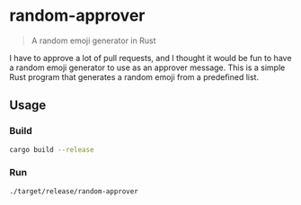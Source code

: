 # random-approver

> A random emoji generator in Rust


I have to approve a lot of pull requests, and I thought it would be fun to have a random emoji generator to use as an approver message. This is a simple Rust program that generates a random emoji from a predefined list.


## Usage

### Build

```bash
cargo build --release
```

### Run

```bash
./target/release/random-approver
```


